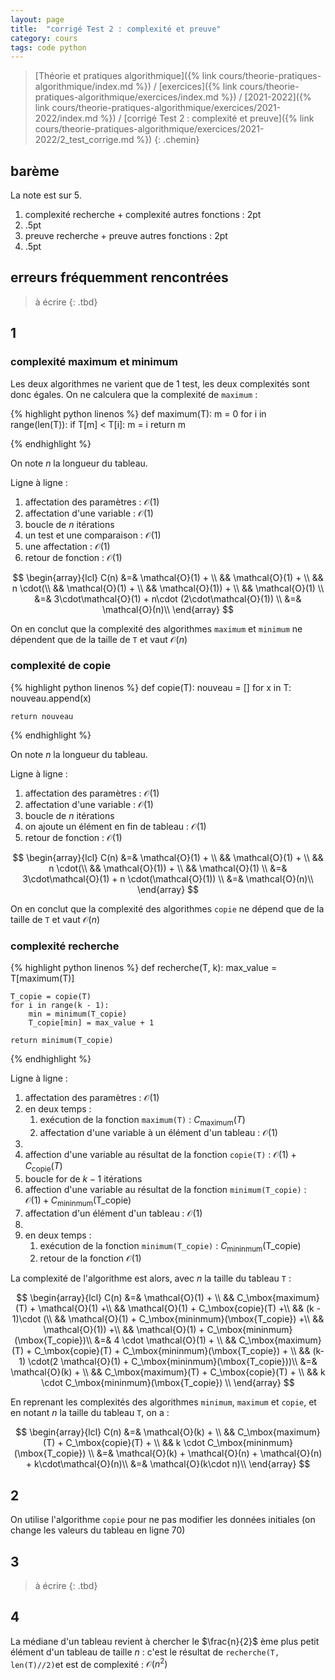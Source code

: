 ```yaml
---
layout: page
title:  "corrigé Test 2 : complexité et preuve"
category: cours
tags: code python
---
```



> [Théorie et pratiques algorithmique]({% link cours/theorie-pratiques-algorithmique/index.md %}) / [exercices]({% link cours/theorie-pratiques-algorithmique/exercices/index.md %}) / [2021-2022]({% link cours/theorie-pratiques-algorithmique/exercices/2021-2022/index.md %}) / [corrigé Test 2 : complexité et preuve]({% link cours/theorie-pratiques-algorithmique/exercices/2021-2022/2_test_corrige.md %})
{: .chemin}

## barème

La note est sur 5.

1. complexité recherche + complexité autres fonctions : 2pt
2. .5pt
3. preuve recherche + preuve autres fonctions : 2pt
4. .5pt

## erreurs fréquemment rencontrées

> à écrire
{: .tbd}

## 1

### complexité maximum et minimum

Les deux algorithmes ne varient que de 1 test, les deux complexités sont donc égales. On ne calculera que la complexité de `maximum` :

<style>
    table, td, tr, th, pre {
        padding:0;
        margin:0;
        border:none
    }
</style>
{% highlight python linenos %}
def maximum(T):
    m = 0
    for i in range(len(T)):
        if T[m] < T[i]:
            m = i
    return m

{% endhighlight %}

On note $n$ la longueur du tableau.

Ligne à ligne :

1. affectation des paramètres : $\mathcal{O}(1)$
2. affectation d'une variable : $\mathcal{O}(1)$
3. boucle de $n$ itérations
4. un test et une comparaison : $\mathcal{O}(1)$
5. une affectation : $\mathcal{O}(1)$
6. retour de fonction : $\mathcal{O}(1)$

$$
\begin{array}{lcl}
C(n) &=& \mathcal{O}(1) + \\
&& \mathcal{O}(1) + \\
&& n \cdot(\\
&& \mathcal{O}(1) + \\
&& \mathcal{O}(1)) + \\
&& \mathcal{O}(1) \\
&=& 3\cdot\mathcal{O}(1) + n\cdot (2\cdot\mathcal{O}(1)) \\
&=& \mathcal{O}(n)\\
\end{array}
$$

On en conclut que la complexité des algorithmes `maximum` et `minimum` ne dépendent que de la taille de `T` et vaut $\mathcal{O}(n)$

### complexité de copie

<style>
    table, td, tr, th, pre {
        padding:0;
        margin:0;
        border:none
    }
</style>
{% highlight python linenos %}
def copie(T):
    nouveau = []
    for x in T:
        nouveau.append(x)

    return nouveau

{% endhighlight %}

On note $n$ la longueur du tableau.

Ligne à ligne :

1. affectation des paramètres : $\mathcal{O}(1)$
2. affectation d'une variable : $\mathcal{O}(1)$
3. boucle de $n$ itérations
4. on ajoute un élément en fin de tableau : $\mathcal{O}(1)$
5. retour de fonction : $\mathcal{O}(1)$

$$
\begin{array}{lcl}
C(n) &=& \mathcal{O}(1) + \\
&& \mathcal{O}(1) + \\
&& n \cdot(\\
&& \mathcal{O}(1)) + \\
&& \mathcal{O}(1) \\
&=& 3\cdot\mathcal{O}(1) + n \cdot(\mathcal{O}(1)) \\
&=& \mathcal{O}(n)\\
\end{array}
$$

On en conclut que la complexité des algorithmes `copie`  ne dépend que de la taille de `T` et vaut $\mathcal{O}(n)$

### complexité recherche

<style>
    table, td, tr, th, pre {
        padding:0;
        margin:0;
        border:none
    }
</style>
{% highlight python linenos %}
def recherche(T, k):
    max_value = T[maximum(T)]

    T_copie = copie(T)
    for i in range(k - 1):
        min = minimum(T_copie)
        T_copie[min] = max_value + 1

    return minimum(T_copie)

{% endhighlight %}

Ligne à ligne :

1. affectation des paramètres : $\mathcal{O}(1)$
2. en deux temps :
   1. exécution de la fonction `maximum(T)` : $C_\mbox{maximum}(T)$
   2. affectation d'une variable à un élément d'un tableau : $\mathcal{O}(1)$
3. 
4. affection d'une variable au résultat de la fonction `copie(T)` : $\mathcal{O}(1) + C_\mbox{copie}(T)$
5. boucle for de $k-1$ itérations
6. affection d'une variable au résultat de la fonction `minimum(T_copie)` : $\mathcal{O}(1) + C_\mbox{mininmum}(\mbox{T_copie})$
7. affectation d'un élément d'un tableau : $\mathcal{O}(1)$
8. 
9. en deux temps :
   1. exécution de la fonction `minimum(T_copie)` : $C_\mbox{mininmum}(\mbox{T_copie})$
   2. retour de la fonction $\mathcal{O}(1)$

La complexité de l'algorithme est alors, avec $n$ la taille du tableau `T` :

$$
\begin{array}{lcl}
C(n) &=& \mathcal{O}(1) + \\
&& C_\mbox{maximum}(T) + \mathcal{O}(1) +\\
&& \mathcal{O}(1) + C_\mbox{copie}(T) +\\
&& (k - 1)\cdot (\\
&& \mathcal{O}(1) + C_\mbox{mininmum}(\mbox{T_copie}) +\\
&& \mathcal{O}(1)) +\\
&& \mathcal{O}(1) + C_\mbox{mininmum}(\mbox{T_copie})\\
&=& 4 \cdot \mathcal{O}(1) + \\
&& C_\mbox{maximum}(T) + C_\mbox{copie}(T) + C_\mbox{mininmum}(\mbox{T_copie}) + \\
&& (k-1) \cdot(2 \mathcal{O}(1) + C_\mbox{mininmum}(\mbox{T_copie}))\\
&=& \mathcal{O}(k) + \\
&& C_\mbox{maximum}(T) + C_\mbox{copie}(T) + \\
&& k \cdot C_\mbox{mininmum}(\mbox{T_copie}) \\
\end{array}
$$

En reprenant les complexités des algorithmes `minimum`, `maximum` et `copie`, et en notant $n$ la taille du tableau `T`, on a :

$$
\begin{array}{lcl}
C(n) &=& \mathcal{O}(k) + \\
&& C_\mbox{maximum}(T) + C_\mbox{copie}(T) + \\
&& k \cdot C_\mbox{mininmum}(\mbox{T_copie}) \\
&=& \mathcal{O}(k) + \mathcal{O}(n) + \mathcal{O}(n) + k\cdot\mathcal{O}(n)\\
&=&  \mathcal{O}(k\cdot n)\\
\end{array}
$$

## 2

On utilise l'algorithme `copie` pour ne pas modifier les données initiales (on change les valeurs du tableau en ligne 70)

## 3

> à écrire
{: .tbd}

## 4

La médiane d'un tableau revient à chercher le $\frac{n}{2}$ ème plus petit élément d'un tableau de taille $n$ : c'est le résultat de `recherche(T, len(T)//2)`et est de complexité : $\mathcal{O}(n^2)$